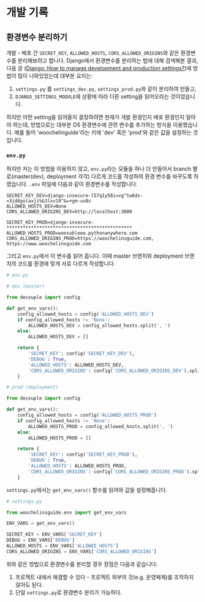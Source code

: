 # 개발 기록

## 환경변수 분리하기

개발 - 배포 간 `SECRET_KEY`, `ALLOWED_HOSTS`, `CORS_ALLOWED_ORIGINS`와 같은 환경변수를 분리해보려고 합니다. Django에서 환경변수를 분리하는 법에 대해 검색해본 결과, 다음 글 ([Django: How to manage development and production settings?](https://stackoverflow.com/questions/10664244/django-how-to-manage-development-and-production-settings))에 방법이 많이 나와있었는데 대부분 요지는:

1. `settings.py` 를 `settings_dev.py`, `settings_prod.py`와 같이 분리하여 만들고,
2. `DJANGO_SETTINGS_MODULE`에 상황에 따라 다른 setting을 읽어오라는 것이었습니다.

하지만 어떤 setting을 읽어올지 결정하려면 현재가 개발 환경인지 배포 환경인지 알아야 하는데, 방법으로는 대부분 OS 환경변수에 관련 변수를 추가하는 방식을 이용했습니다. 예를 들어 'woochelinguide'라는 키에 'dev' 혹은 'prod'와 같은 값을 설정하는 것입니다.

### `env.py`

하지만 저는 이 방법을 이용하지 않고, `env.py`라는 모듈을 하나 더 만들어서 branch 별로(master(dev), deployment 각각) 다르게 코드를 작성하여 환경 변수를 바꾸도록 하였습니다. `.env` 파일에 다음과 같이 환경변수를 작성합니다.

```
SECRET_KEY_DEV=django-insecure-l57q1y58i=vg^tw6dv-=3jd6gu(axji%&3lxv19^&=+gm-uv8v
ALLOWED_HOSTS_DEV=None
CORS_ALLOWED_ORIGINS_DEV=http://localhost:3000

SECRET_KEY_PROD=django-insecure-**********************************************
ALLOWED_HOSTS_PROD=woosubleee.pythonanywhere.com
CORS_ALLOWED_ORIGINS_PROD=https://woochelinsguide.com, https://www.woochelinsguide.com
```

그리고 `env.py`에서 이 변수를 읽어 옵니다. 이때 master 브랜치와 deployment 브랜치의 코드를 환경에 맞게 서로 다르게 작성합니다.

````python
# env.py

# dev (master)

from decouple import config

def get_env_vars():
    config_allowed_hosts = config('ALLOWED_HOSTS_DEV')
    if config_allowed_hosts != 'None':
        ALLOWED_HOSTS_DEV = config_allowed_hosts.split(', ')
    else:
        ALLOWED_HOSTS_DEV = []

    return {
        'SECRET_KEY': config('SECRET_KEY_DEV'),
        'DEBUG': True,
        'ALLOWED_HOSTS': ALLOWED_HOSTS_DEV,
        'CORS_ALLOWED_ORIGINS': config('CORS_ALLOWED_ORIGINS_DEV').split(', '),
    }

# prod (deployment)

from decouple import config

def get_env_vars():
    config_allowed_hosts = config('ALLOWED_HOSTS_PROD')
    if config_allowed_hosts != 'None':
        ALLOWED_HOSTS_PROD = config_allowed_hosts.split(', ')
    else:
        ALLOWED_HOSTS_PROD = []

    return {
        'SECRET_KEY': config('SECRET_KEY_PROD'),
        'DEBUG': True,
        'ALLOWED_HOSTS': ALLOWED_HOSTS_PROD,
        'CORS_ALLOWED_ORIGINS': config('CORS_ALLOWED_ORIGINS_PROD').split(', '),
    }
````

`settings.py`에서는 `get_env_vars()` 함수를 읽어와 값을 설정해줍니다.

```python
# settings.py

from woochelinsguide.env import get_env_vars

ENV_VARS = get_env_vars()

SECRET_KEY = ENV_VARS['SECRET_KEY']
DEBUG = ENV_VARS['DEBUG']
ALLOWED_HOSTS = ENV_VARS['ALLOWED_HOSTS']
CORS_ALLOWED_ORIGINS = ENV_VARS['CORS_ALLOWED_ORIGINS']
```

위와 같은 방법으로 환경변수를 분리할 경우 장점은 다음과 같습니다:

1. 프로젝트 내에서 해결할 수 있다 - 프로젝트 외부의 것(e.g. 운영체제)를 조작하지 않아도 된다.
2. 단일 `settings.py`로 환경변수 분리가 가능하다.